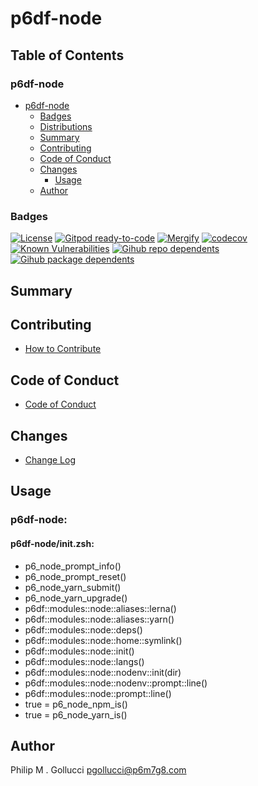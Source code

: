 # p6df-node

## Table of Contents


### p6df-node
- [p6df-node](#p6df-node)
  - [Badges](#badges)
  - [Distributions](#distributions)
  - [Summary](#summary)
  - [Contributing](#contributing)
  - [Code of Conduct](#code-of-conduct)
  - [Changes](#changes)
    - [Usage](#usage)
  - [Author](#author)

### Badges

[![License](https://img.shields.io/badge/License-Apache%202.0-yellowgreen.svg)](https://opensource.org/licenses/Apache-2.0)
[![Gitpod ready-to-code](https://img.shields.io/badge/Gitpod-ready--to--code-blue?logo=gitpod)](https://gitpod.io/#https://github.com/p6m7g8/p6df-node)
[![Mergify](https://img.shields.io/endpoint.svg?url=https://gh.mergify.io/badges/p6m7g8/p6df-node/&style=flat)](https://mergify.io)
[![codecov](https://codecov.io/gh/p6m7g8/p6df-node/branch/master/graph/badge.svg?token=14Yj1fZbew)](https://codecov.io/gh/p6m7g8/p6df-node)
[![Known Vulnerabilities](https://snyk.io/test/github/p6m7g8/p6df-node/badge.svg?targetFile=package.json)](https://snyk.io/test/github/p6m7g8/p6df-node?targetFile=package.json)
[![Gihub repo dependents](https://badgen.net/github/dependents-repo/p6m7g8/p6df-node)](https://github.com/p6m7g8/p6df-node/network/dependents?dependent_type=REPOSITORY)
[![Gihub package dependents](https://badgen.net/github/dependents-pkg/p6m7g8/p6df-node)](https://github.com/p6m7g8/p6df-node/network/dependents?dependent_type=PACKAGE)

## Summary

## Contributing

- [How to Contribute](CONTRIBUTING.md)

## Code of Conduct

- [Code of Conduct](https://github.com/p6m7g8/.github/blob/master/CODE_OF_CONDUCT.md)

## Changes

- [Change Log](CHANGELOG.md)

## Usage

### p6df-node:

#### p6df-node/init.zsh:

- p6_node_prompt_info()
- p6_node_prompt_reset()
- p6_node_yarn_submit()
- p6_node_yarn_upgrade()
- p6df::modules::node::aliases::lerna()
- p6df::modules::node::aliases::yarn()
- p6df::modules::node::deps()
- p6df::modules::node::home::symlink()
- p6df::modules::node::init()
- p6df::modules::node::langs()
- p6df::modules::node::nodenv::init(dir)
- p6df::modules::node::nodenv::prompt::line()
- p6df::modules::node::prompt::line()
- true  = p6_node_npm_is()
- true  = p6_node_yarn_is()



## Author

Philip M . Gollucci <pgollucci@p6m7g8.com>
